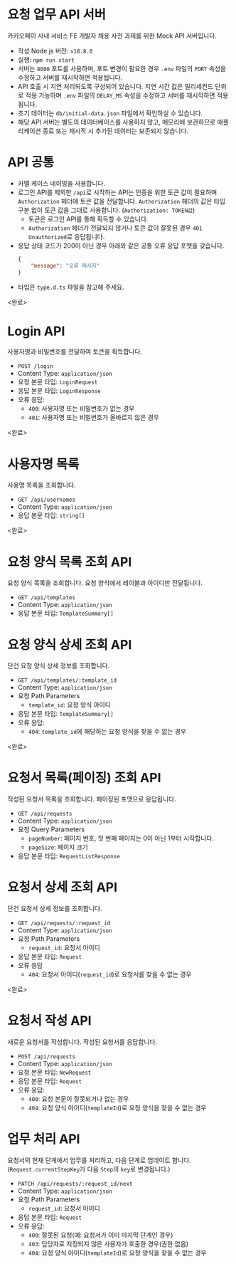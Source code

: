 # 요청 업무 API 서버
카카오페이 사내 서비스 FE 개발자 채용 사전 과제를 위한 Mock API 서버입니다.
- 작성 Node.js 버전: `v18.8.0`
- 실행: `npm run start`
- 서버는 `8080` 포트를 사용하며, 포트 변경이 필요한 경우 `.env` 파일의 `PORT` 속성을 수정하고 서버를 재시작하면 적용됩니다.
- API 호출 시 지연 처리되도록 구성되어 있습니다. 지연 시간 값은 밀리세컨드 단위로 적용 가능하며 `.env` 파일의 `DELAY_MS` 속성을 수정하고 서버를 재시작하면 적용됩니다.
- 초기 데이터는 `db/initial-data.json` 파일에서 확인하실 수 있습니다.
- 해당 API 서버는 별도의 데이터베이스를 사용하지 않고, 메모리에 보관하므로 애플리케이션 종료 또는 재시작 시 추가된 데이터는 보존되지 않습니다.

# API 공통
- 카멜 케이스 네이밍을 사용합니다.
- 로그인 API를 제외한 `/api`로 시작하는 API는 인증을 위한 토큰 값이 필요하며 `Authorization` 헤더에 토큰 값을 전달합니다. `Authorization` 헤더의 값은 타입 구분 없이 토큰 값을 그대로 사용합니다. (`Authorization: TOKEN값`)
  - 토큰은 로그인 API를 통해 획득할 수 있습니다.
  - `Authorization` 헤더가 전달되지 않거나 토큰 값이 잘못된 경우 `401 Unauthorized`로 응답됩니다.
- 응답 상태 코드가 200이 아닌 경우 아래와 같은 공통 오류 응답 포맷을 갖습니다.
    ```json
    {
        "message": "오류 메시지"
    }
    ```
- 타입은 `type.d.ts` 파일을 참고해 주세요.

<완료>
# Login API
사용자명과 비밀번호를 전달하여 토큰을 획득합니다.
- `POST /login`
- Content Type: `application/json`
- 요청 본문 타입: `LoginRequest`
- 응답 본문 타입: `LoginResponse`
- 오류 응답:
  - `400`: 사용자명 또는 비밀번호가 없는 경우
  - `401`: 사용자명 또는 비밀번호가 올바르지 않은 경우

<완료>
# 사용자명 목록
사용명 목록을 조회합니다.
- `GET /api/usernames`
- Content Type: `application/json`
- 응답 본문 타입: `string[]`

<완료>
# 요청 양식 목록 조회 API
요청 양식 목록을 조회합니다. 요청 양식에서 레이블과 아이디만 전달됩니다.
- `GET /api/templates`
- Content Type: `application/json`
- 응답 본문 타입: `TemplateSummary[]`

# 요청 양식 상세 조회 API
단건 요청 양식 상세 정보를 조회합니다.
- `GET /api/templates/:template_id`
- Content Type: `application/json`
- 요청 Path Parameters
  - `template_id`: 요청 양식 아이디
- 응답 본문 타입: `TemplateSummary[]`
- 오류 응답:
  - `404`: `template_id`에 해당하는 요청 양식을 찾을 수 없는 경우
 
<완료>
# 요청서 목록(페이징) 조회 API
작성된 요청서 목록을 조회합니다. 페이징된 포맷으로 응답됩니다.
- `GET /api/requests`
- Content Type: `application/json`
- 요청 Query Parameters
  - `pageNumber`: 페이지 번호, 첫 번째 페이지는 0이 아닌 1부터 시작합니다.
  - `pageSize`: 페이지 크기
- 응답 본문 타입: `RequestListResponse`

# 요청서 상세 조회 API
단건 요청서 상세 정보를 조회합니다.
- `GET /api/requests/:request_id`
- Content Type: `application/json`
- 요청 Path Parameters
  - `request_id`: 요청서 아이디
- 응답 본문 타입: `Request`
- 오류 응답
  - `404`: 요청서 아이디(`request_id`)로 요청서를 찾을 수 없는 경우

<완료>
# 요청서 작성 API
새로운 요청서를 작성합니다. 작성된 요청서를 응답합니다.
- `POST /api/requests`
- Content Type: `application/json`
- 요청 본문 타입: `NewRequest`
- 응답 본문 타입: `Request`
- 오류 응답:
  - `400`: 요청 본문이 잘못되거나 없는 경우
  - `404`: 요청 양식 아이디(`templateId`)로 요청 양식을 찾을 수 없는 경우

# 업무 처리 API
요청서의 현재 단계에서 업무를 처리하고, 다음 단계로 업데이트 합니다. (`Request.currentStepKey`가 다음 `Step`의 `key`로 변경됩니다.)
- `PATCH /api/requests/:request_id/next`
- Content Type: `application/json`
- 요청 Path Parameters
  - `request_id`: 요청서 아이디
- 응답 본문 타입: `Request`
- 오류 응답:
  - `400`: 잘못된 요청(예: 요청서가 이미 마지막 단계인 경우)
  - `403`: 담당자로 지정되지 않은 사용자가 호출한 경우(권한 없음)
  - `404`: 요청 양식 아이디(`templateId`)로 요청 양식을 찾을 수 없는 경우